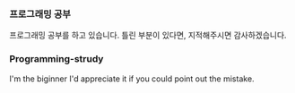 ### 프로그래밍 공부

프로그래밍 공부를 하고 있습니다.
틀린 부분이 있다면, 지적해주시면 감사하겠습니다.

### Programming-strudy

I'm the biginner
I'd appreciate it if you could point out the mistake.
